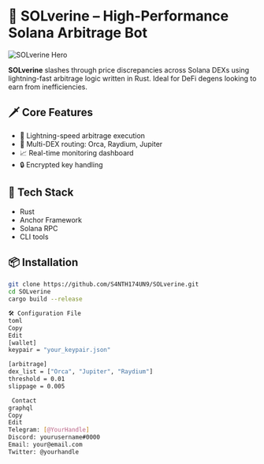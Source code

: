 # 🦾 SOLverine – High-Performance Solana Arbitrage Bot

![SOLverine Hero](https://user-images.githubusercontent.com/solverine-demo.gif)

**SOLverine** slashes through price discrepancies across Solana DEXs using lightning-fast arbitrage logic written in Rust. Ideal for DeFi degens looking to earn from inefficiencies.

## 🗡️ Core Features

- 🚀 Lightning-speed arbitrage execution
- 🔀 Multi-DEX routing: Orca, Raydium, Jupiter
- 📈 Real-time monitoring dashboard
- 🔒 Encrypted key handling

## 🔧 Tech Stack

- Rust
- Anchor Framework
- Solana RPC
- CLI tools

## 📦 Installation

```bash
git clone https://github.com/S4NTH174UN9/SOLverine.git
cd SOLverine
cargo build --release

🛠️ Configuration File
toml
Copy
Edit
[wallet]
keypair = "your_keypair.json"

[arbitrage]
dex_list = ["Orca", "Jupiter", "Raydium"]
threshold = 0.01
slippage = 0.005

 Contact
graphql
Copy
Edit
Telegram: [@YourHandle]
Discord: yourusername#0000
Email: your@email.com
Twitter: @yourhandle
